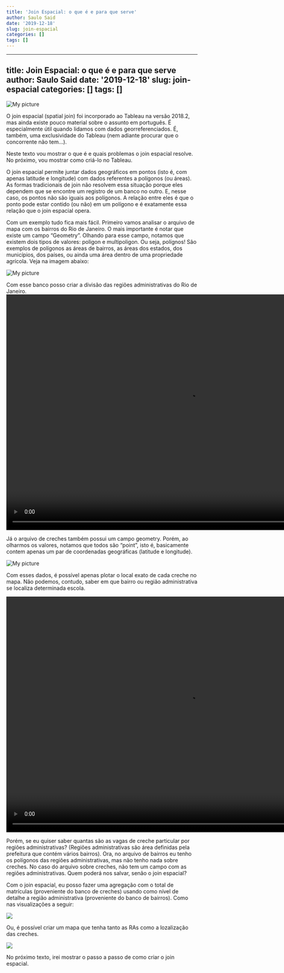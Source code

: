 ```yaml
---
title: 'Join Espacial: o que é e para que serve'
author: Saulo Said
date: '2019-12-18'
slug: join-espacial
categories: []
tags: []
---
```

---
title: Join Espacial: o que é e para que serve
author: Saulo Said
date: '2019-12-18'
slug: join-espacial
categories: []
tags: []
---

 ![My picture](Dash3.png)
 
O  join espacial (spatial join) foi incorporado ao Tableau na versão 2018.2, mas ainda existe pouco material sobre o assunto em português. É especialmente útil quando lidamos com dados georreferenciados. É, também,  uma exclusividade do Tableau (nem adiante procurar que o concorrente não tem...).  

Neste texto vou mostrar o que é e quais problemas o join espacial resolve. No próximo, vou mostrar como criá-lo  no Tableau. 

 O join espacial permite juntar dados geográficos em pontos (isto é, com apenas latitude e longitude) com dados referentes a polígonos (ou áreas). As formas tradicionais de join não resolvem essa situação porque eles dependem que se encontre um registro de um banco no outro.  E, nesse caso, os pontos não são iguais aos polígonos. A relação entre eles é que o ponto pode estar contido (ou não) em um polígono e é exatamente essa relação que o join espacial opera. 
 	
Com um exemplo tudo fica mais fácil. Primeiro vamos analisar o arquivo de mapa com os bairros do Rio de Janeiro. O mais importante é notar que existe um campo “Geometry”.  Olhando para esse campo, notamos que existem dois tipos de valores: poligon e multipoligon. Ou seja, polígnos! São exemplos de polígonos as áreas de bairros, as áreas dos estados, dos municípios, dos países, ou ainda uma área dentro de uma propriedade agrícola. Veja na imagem abaixo:

 ![My picture](Creches3.gif)

Com esse banco posso criar a divisão das regiões administrativas do Rio de Janeiro. 
<video width="960" height="620" controls>
  <source src="mapaRA.mp4" type="video/mp4">
</video>

Já o arquivo de creches também possui um campo geometry. Porém, ao olharmos os valores, notamos que todos são “point”, isto é, basicamente contem apenas um par de coordenadas geográficas (latitude e longitude).

 ![My picture](Creches1.gif)
 
 Com esses dados, é possível apenas plotar o local exato de cada creche no mapa. Não podemos, contudo, saber em que bairro ou região administrativa se localiza determinada escola. 
 
 <video width="960" height="620" controls>
  <source src="mapapontos.mp4" type="video/mp4">
</video>

Porém, se eu quiser saber quantas são as vagas de creche particular por regiões administrativas? (Regiões administrativas são área definidas pela prefeitura que contém vários bairros). Ora, no arquivo de bairros eu tenho os polígonos das regiões administrativas, mas não tenho nada sobre creches. No caso do arquivo sobre creches, não tem um campo com as regiões administrativas. Quem poderá nos salvar, senão o join espacial?

Com o join espacial, eu posso fazer uma agregação com o total de matrículas (proveniente do banco de creches) usando como nível de detalhe a região administrativa (proveniente do banco de bairros). Como nas visualizações a seguir:

<div class="tableauPlaceholder" id="viz1576699805639" style="position: relative">

<noscript>[![ ](https://public.tableau.com/static/images/Li/Livro1_77/Painel1/1_rss.png)](#)</noscript>

<object class="tableauViz" style="display:none;"><param name="host_url" value="https%3A%2F%2Fpublic.tableau.com%2F"> <param name="embed_code_version" value="3"> <param name="site_root" value=""><param name="name" value="Livro1_77/Painel1"><param name="tabs" value="no"><param name="toolbar" value="yes"><param name="static_image" value="https://public.tableau.com/static/images/Li/Livro1_77/Painel1/1.png"> <param name="animate_transition" value="yes"><param name="display_static_image" value="yes"><param name="display_spinner" value="yes"><param name="display_overlay" value="yes"><param name="display_count" value="yes"><param name="filter" value="publish=yes"></object></div>

<script type="text/javascript">var divElement = document.getElementById('viz1576699805639'); var vizElement = divElement.getElementsByTagName('object')[0]; if ( divElement.offsetWidth > 800 ) { vizElement.style.width='1000px';vizElement.style.height='827px';} else if ( divElement.offsetWidth > 500 ) { vizElement.style.width='1000px';vizElement.style.height='827px';} else { vizElement.style.width='100%';vizElement.style.height='777px';} var scriptElement = document.createElement('script'); scriptElement.src = 'https://public.tableau.com/javascripts/api/viz_v1.js'; vizElement.parentNode.insertBefore(scriptElement, vizElement);</script>

Ou, é possível criar um mapa que tenha tanto as RAs como a lozalização das creches. 

<div class="tableauPlaceholder" id="viz1576700856515" style="position: relative">

<noscript>[![ ](https://public.tableau.com/static/images/Li/Livro1_77/Painel2/1_rss.png)](#)</noscript>

<object class="tableauViz" style="display:none;"><param name="host_url" value="https%3A%2F%2Fpublic.tableau.com%2F"> <param name="embed_code_version" value="3"> <param name="site_root" value=""><param name="name" value="Livro1_77/Painel2"><param name="tabs" value="no"><param name="toolbar" value="yes"><param name="static_image" value="https://public.tableau.com/static/images/Li/Livro1_77/Painel2/1.png"> <param name="animate_transition" value="yes"><param name="display_static_image" value="yes"><param name="display_spinner" value="yes"><param name="display_overlay" value="yes"><param name="display_count" value="yes"><param name="filter" value="publish=yes"></object></div>

<script type="text/javascript">var divElement = document.getElementById('viz1576700856515'); var vizElement = divElement.getElementsByTagName('object')[0]; if ( divElement.offsetWidth > 800 ) { vizElement.style.width='1000px';vizElement.style.height='827px';} else if ( divElement.offsetWidth > 500 ) { vizElement.style.width='1000px';vizElement.style.height='827px';} else { vizElement.style.width='100%';vizElement.style.height='727px';} var scriptElement = document.createElement('script'); scriptElement.src = 'https://public.tableau.com/javascripts/api/viz_v1.js'; vizElement.parentNode.insertBefore(scriptElement, vizElement);</script>

No próximo texto, irei mostrar o passo a passo de como criar o join espacial.
 